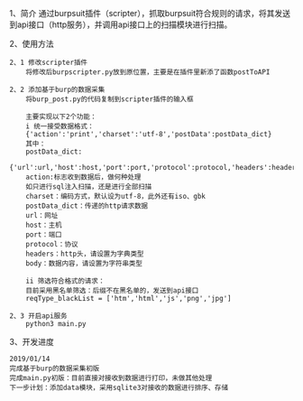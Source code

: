 1、简介
	通过burpsuit插件（scripter），抓取burpsuit符合规则的请求，将其发送到api接口（http服务），并调用api接口上的扫描模块进行扫描。

2、使用方法

	2、1 修改scripter插件
		将修改后burpscripter.py放到原位置，主要是在插件里新添了函数postToAPI

	2、2 添加基于burp的数据采集
		将burp_post.py的代码复制到scripter插件的输入框

		主要实现以下2个功能：
		i 统一接受数据格式：
		{'action':'print','charset':'utf-8','postData':postData_dict}
		其中：
		postData_dict:
		{'url':url,'host':host,'port':port,'protocol':protocol,'headers':headers_dict,'body':body_str}
		action:标志收到数据后，做何种处理
		如只进行sql注入扫描，还是进行全部扫描
		charset：编码方式，默认设为utf-8，此外还有iso、gbk
		postData_dict：传递的http请求数据
		url：网址
		host：主机
		port：端口
		protocol：协议
		headers：http头，请设置为字典类型
		body：数据内容，请设置为字符串类型

		ii 筛选符合格式的请求：
		目前采用黑名单筛选：后缀不在黑名单的，发送到api接口
		reqType_blackList = ['htm','html','js','png','jpg']

	2、3 开启api服务
		python3 main.py

3、开发进度

	2019/01/14
	完成基于burp的数据采集初版
	完成main.py初版：目前直接对接收到数据进行打印，未做其他处理
	下一步计划：添加data模块，采用sqlite3对接收的数据进行排序、存储